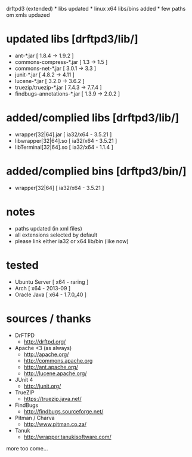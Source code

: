 drftpd3 (extended)
	* libs updated
	* linux x64 libs/bins added
	* few paths om xmls updazed

updated libs [drftpd3/lib/]
===========================
* ant-*.jar [ 1.8.4 -> 1.9.2 ]
* commons-compress-*.jar [ 1.3 -> 1.5 ]
* commons-net-*.jar [ 3.0.1 -> 3.3 ]
* junit-*.jar [ 4.8.2 -> 4.11 ]
* lucene-*.jar [ 3.2.0 -> 3.6.2 ]
* truezip/truezip-*.jar [ 7.4.3 -> 7.7.4 ]
* findbugs-annotations-*.jar [ 1.3.9 -> 2.0.2 ]


added/complied libs [drftpd3/lib/]
==================================
* wrapper[32|64].jar [ ia32/x64 - 3.5.21 ]
* libwrapper[32|64].so [ ia32/x64 - 3.5.21 ]
* libTerminal[32|64].so [ ia32/x64 - 1.1.4 ]


added/complied bins [drftpd3/bin/]
==================================	
* wrapper[32|64] [ ia32/x64 - 3.5.21 ]

notes
=====
* paths updated (in xml files)
* all extensions selected by default
* please link either ia32 or x64 lib/bin (like now)

tested
======
* Ubuntu Server [ x64 - raring ]
* Arch [ x64 - 2013-09 ]
* Oracle Java [ x64 - 1.7.0_40 ]

sources / thanks
================
* DrFTPD
	* http://drftpd.org/
* Apache <3 (as always)
	* http://apache.org/
	* http://commons.apache.org
	* http://ant.apache.org/
	* http://lucene.apache.org/
* JUnit 4
	* http://junit.org/
* TrueZIP
	* https://truezip.java.net/
* FindBugs
	* http://findbugs.sourceforge.net/
* Pitman / Charva
	* http://www.pitman.co.za/
* Tanuk
	* http://wrapper.tanukisoftware.com/


more too come...

